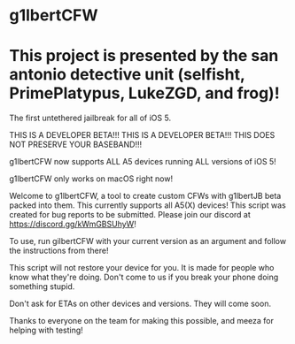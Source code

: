 # g1lbertCFW
# This project is presented by the san antonio detective unit (selfisht, PrimePlatypus, LukeZGD, and frog)!

The first untethered jailbreak for all of iOS 5.

THIS IS A DEVELOPER BETA!!! THIS IS A DEVELOPER BETA!!!
THIS DOES NOT PRESERVE YOUR BASEBAND!!!

g1lbertCFW now supports ALL A5 devices running ALL versions of iOS 5!

g1lbertCFW only works on macOS right now!

Welcome to g1lbertCFW, a tool to create custom CFWs with g1lbertJB beta packed into them. This currently supports all A5(X) devices!
This script was created for bug reports to be submitted. Please join our discord at https://discord.gg/kWmGBSUhyW!

To use, run gilbertCFW with your current version as an argument and follow the instructions from there!

This script will not restore your device for you. It is made for people who know what they're doing. Don't come to us if you break your phone doing something stupid.

Don't ask for ETAs on other devices and versions. They will come soon.

Thanks to everyone on the team for making this possible, and meeza for helping with testing!
